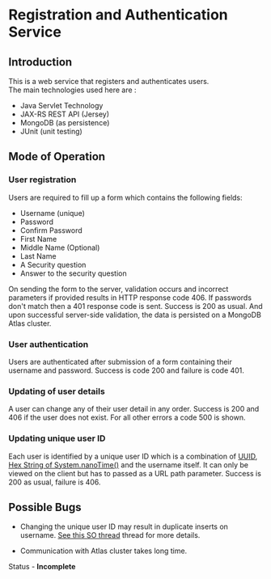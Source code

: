 # Registration and Authentication Service  
## Introduction  
This is a web service that registers and authenticates users.  
The main technologies used here are :
*  Java Servlet Technology 
* JAX-RS REST API (Jersey)
* MongoDB (as persistence)  
* JUnit (unit testing)

## Mode of Operation  
### User registration  
Users are required to fill up a form which contains the following fields:  
* Username (unique)
* Password
* Confirm Password 
* First Name
* Middle Name (Optional)
* Last Name
* A Security question 
* Answer to the security question 

On sending the form to the server, validation occurs and incorrect parameters if provided results in HTTP response 
code 406. If passwords don't match then a 401 response code is sent. Success is 200 as usual. And upon successful 
server-side validation, the data is persisted on a MongoDB Atlas cluster.  

### User authentication 
Users are authenticated after submission of a form containing their username and password. Success is code 200 and 
failure is code 401.  

### Updating of user details 
A user can change any of their user detail in any order. Success is 200 and 406 if the user does not exist. For all 
other errors a code 500 is shown.  

### Updating unique user ID  
Each user is identified by a unique user ID which is a combination of 
[UUID](https://docs.oracle.com/javase/8/docs/api/java/util/UUID.html#randomUUID--), [Hex String of System.nanoTime()](https://docs.oracle.com/javase/8/docs/api/java/lang/System.html#nanoTime--) and the username 
itself. It can only be viewed on the client but has to passed as a URL path parameter. Success is 200 as usual, failure is 406. 

## Possible Bugs 
* Changing the unique user ID may result in duplicate inserts on username. [See this SO thread](https://stackoverflow.com/questions/4012855/how-update-the-id-of-one-mongodb-document#comment84079190_4012997) thread for more details.

* Communication with Atlas cluster takes long time.  

Status - **Incomplete**


